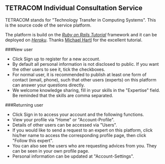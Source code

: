 ## TETRACOM Individual Consultation Service

TETRACOM stands for "Technology Transfer in Computing Systems".
This is the source code of the service platform.

The platform is build on the [*Ruby on Rails Tutorial*](http://railstutorial.org/) framework and it can be deployed on [*Heroku*](https://www.heroku.com).
Thanks [Michael Hartl](http://michaelhartl.com) for the excellent tutorial.

###New user

* Click Sign up to register for a new account.
* By default all personal information is not disclosed to public. If you want the other users to see it, tick the checkboxes.
* For normal user, it is recommended to publish at least one form of contact (email, phone), such that other users (experts) on this platform can answer your questions directly.
* We welcome knowledge sharing, fill in your skills in the "Expertise" field. Be reminded that the skills are comma separated.

###Returning user

* Click Sign in to access your account and the following functions.
* View your profile via "Home" or "Account-Profile".
* Details of other users can be accessed via "Users".
* If you would like to send a request to an expert on this platform, click his/her name to access the corresponding profile page, then click "Follow this expert".
* You can also see the users who are requesting advices from you. They can be seen in your own profile page.
* Personal information can be updated at "Account-Settings".

